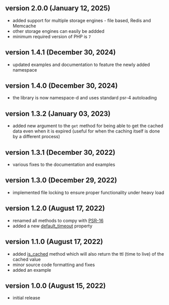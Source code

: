 ## version 2.0.0 (January 12, 2025)

- added support for multiple storage engines - file based, Redis and Memcache
- other storage engines can easily be addded
- minimum required version of PHP is `7`

## version 1.4.1 (December 30, 2024)

- updated examples and documentation to feature the newly added namespace

## version 1.4.0 (December 30, 2024)

- the library is now namespace-d and uses standard psr-4 autoloading

## version 1.3.2 (January 03, 2023)

- added new argument to the `get` method for being able to get the cached data even when it is expired (useful for when the caching itself is done by a different process)

## version 1.3.1 (December 30, 2022)

- various fixes to the documentation and examples

## version 1.3.0 (December 29, 2022)

- implemented file locking to ensure proper functionality under heavy load

## version 1.2.0 (August 17, 2022)

- renamed all methods to compy with [PSR-16](https://www.php-fig.org/psr/psr-16/)
- added a new [default_timeout](https://stefangabos.github.io/Zebra_Cache/Zebra_Cache/Zebra_Cache.html#var$default_timeout) property

## version 1.1.0 (August 17, 2022)

- added [is_cached](https://stefangabos.github.io/Zebra_Cache/Zebra_Cache/Zebra_Cache.html#methodis_cached) method which will also return the ttl (time to live) of the cached value
- minor source code formatting and fixes
- added an example

## version 1.0.0 (August 15, 2022)

- initial release
